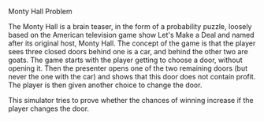 Monty Hall Problem

The Monty Hall is a brain teaser, in the form of a probability puzzle,
loosely based on the American television game show Let's Make a Deal
and named after its original host, Monty Hall.
The concept of the game is that the player sees three closed doors
behind one is a car, and behind the other two are goats. 
The game starts with the player getting to choose a door, without opening it. 
Then the presenter opens one of the two remaining doors (but never the one with the car) and
shows that this door does not contain profit. The player is then given
another choice to change the door.

This simulator tries to prove whether the chances of winning increase if the player
changes the door.
